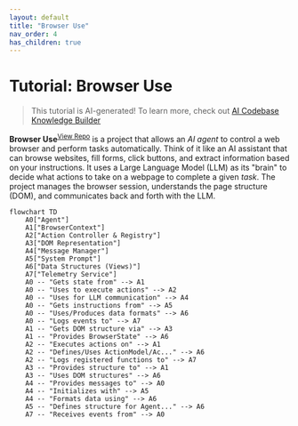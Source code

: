 ```yaml
---
layout: default
title: "Browser Use"
nav_order: 4
has_children: true
---
```


# Tutorial: Browser Use

> This tutorial is AI-generated! To learn more, check out [AI Codebase Knowledge Builder](https://github.com/The-Pocket/Tutorial-Codebase-Knowledge)

**Browser Use**<sup>[View Repo](https://github.com/browser-use/browser-use/tree/3076ba0e83f30b45971af58fe2aeff64472da812/browser_use)</sup> is a project that allows an *AI agent* to control a web browser and perform tasks automatically.
Think of it like an AI assistant that can browse websites, fill forms, click buttons, and extract information based on your instructions. It uses a Large Language Model (LLM) as its "brain" to decide what actions to take on a webpage to complete a given *task*. The project manages the browser session, understands the page structure (DOM), and communicates back and forth with the LLM.

```mermaid
flowchart TD
    A0["Agent"]
    A1["BrowserContext"]
    A2["Action Controller & Registry"]
    A3["DOM Representation"]
    A4["Message Manager"]
    A5["System Prompt"]
    A6["Data Structures (Views)"]
    A7["Telemetry Service"]
    A0 -- "Gets state from" --> A1
    A0 -- "Uses to execute actions" --> A2
    A0 -- "Uses for LLM communication" --> A4
    A0 -- "Gets instructions from" --> A5
    A0 -- "Uses/Produces data formats" --> A6
    A0 -- "Logs events to" --> A7
    A1 -- "Gets DOM structure via" --> A3
    A1 -- "Provides BrowserState" --> A6
    A2 -- "Executes actions on" --> A1
    A2 -- "Defines/Uses ActionModel/Ac..." --> A6
    A2 -- "Logs registered functions to" --> A7
    A3 -- "Provides structure to" --> A1
    A3 -- "Uses DOM structures" --> A6
    A4 -- "Provides messages to" --> A0
    A4 -- "Initializes with" --> A5
    A4 -- "Formats data using" --> A6
    A5 -- "Defines structure for Agent..." --> A6
    A7 -- "Receives events from" --> A0
```
